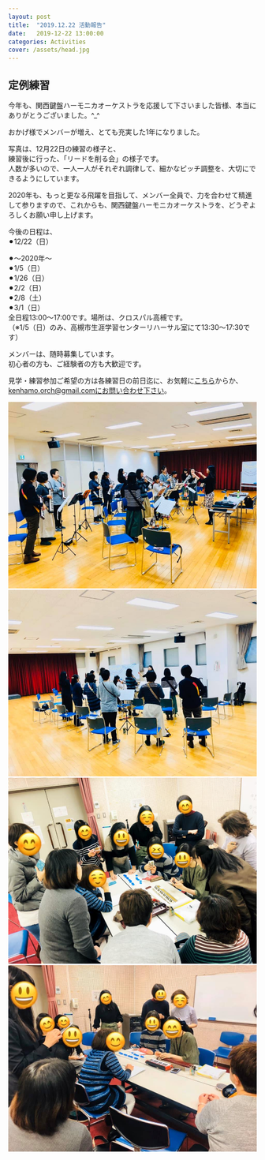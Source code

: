 ```yaml
---
layout: post
title:  "2019.12.22 活動報告"
date:   2019-12-22 13:00:00
categories: Activities
cover: /assets/head.jpg
---
```

## 定例練習

今年も、関西鍵盤ハーモニカオーケストラを応援して下さいました皆様、本当にありがとうございました。^_^  
  
おかげ様でメンバーが増え、とても充実した1年になりました。
  
写真は、12月22日の練習の様子と、  
練習後に行った、「リードを削る会」の様子です。  
人数が多いので、一人一人がそれぞれ調律して、細かなピッチ調整を、大切にできるようにしています。  
  
2020年も、もっと更なる飛躍を目指して、メンバー全員で、力を合わせて精進して参りますので、これからも、関西鍵盤ハーモニカオーケストラを、どうぞよろしくお願い申し上げます。  
  

今後の日程は、  
⚫︎12/22（日）  
  
⚫︎〜2020年〜  
⚫︎1/5（日）   
⚫︎1/26（日）  
⚫︎2/2（日）  
⚫︎2/8（土）  
⚫︎3/1（日）  
全日程13:00〜17:00です。場所は、クロスパル高槻です。  
（※1/5（日）のみ、高槻市生涯学習センターリハーサル室にて13:30〜17:30です）  

メンバーは、随時募集しています。  
初心者の方も、ご経験者の方も大歓迎です。  
  
見学・練習参加ご希望の方は各練習日の前日迄に、お気軽に[こちら](https://docs.google.com/forms/d/e/1FAIpQLSeOdIlDB3uChvhrr9F543WjyJz2orR1FHCYdYVnwKcQU6wVcg/viewform)からか、kenhamo.orch@gmail.comにお問い合わせ下さい。
  
  
<img border="0" src="/assets/20191222-1.jpg">  
<img border="0" src="/assets/20191222-2.jpg">  
<img border="0" src="/assets/20191222-3.jpg">  
<img border="0" src="/assets/20191222-4.jpg">  

